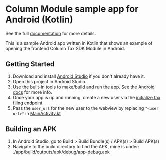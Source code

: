 # Column Module sample app for Android (Kotlin)

See the full [documentation](https://docs.columntax.com) for more details.

This is a sample Android app written in Kotlin that shows an example of opening
the frontend Column Tax SDK Module in Android.

## Getting Started

1. Download and install [Android Studio](https://developer.android.com/studio) 
if you don't already have it.
1. Open this project in Android Studio.
1. Use the built-in tools to make/build and run the app. See
[the Android docs](https://developer.android.com/studio/run) for more info.
1. Once your app is up and running, create a new user via the [initialize tax filing endpoint](https://docs.columntax.com/reference/express-initialize-tax-filing)
1. Pass the `user_url` for the new user to the webview by replacing `"<user url>"` in [MainActivity.kt](https://github.com/column-tax/column-android-sample/blob/main/app/src/main/java/com/example/column/MainActivity.kt#L21)

## Building an APK

1. In Android Studio, go to Build > Build Bundle(s) / APK(s) > Build APK(s)
1. Navigate to the build directory to find the APK, mine is under: ./app/build/outputs/apk/debug/app-debug.apk
